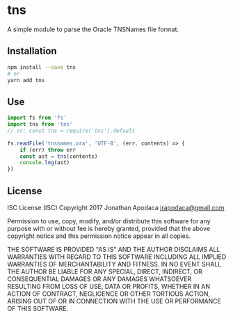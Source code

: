 # tns

A simple module to parse the Oracle TNSNames file format.

## Installation

```sh
npm install --save tns
# or
yarn add tns
```

## Use

```js
import fs from 'fs'
import tns from 'tns'
// or: const tns = require('tns').default

fs.readFile('tnsnames.ora', 'UTF-8', (err, contents) => {
	if (err) throw err
	const ast = tns(contents)
	console.log(ast)
})
```

## License

ISC License (ISC)
Copyright 2017 Jonathan Apodaca <jrapodaca@gmail.com>

Permission to use, copy, modify, and/or distribute this software for any purpose with or without fee is hereby granted, provided that the above copyright notice and this permission notice appear in all copies.

THE SOFTWARE IS PROVIDED "AS IS" AND THE AUTHOR DISCLAIMS ALL WARRANTIES WITH REGARD TO THIS SOFTWARE INCLUDING ALL IMPLIED WARRANTIES OF MERCHANTABILITY AND FITNESS. IN NO EVENT SHALL THE AUTHOR BE LIABLE FOR ANY SPECIAL, DIRECT, INDIRECT, OR CONSEQUENTIAL DAMAGES OR ANY DAMAGES WHATSOEVER RESULTING FROM LOSS OF USE, DATA OR PROFITS, WHETHER IN AN ACTION OF CONTRACT, NEGLIGENCE OR OTHER TORTIOUS ACTION, ARISING OUT OF OR IN CONNECTION WITH THE USE OR PERFORMANCE OF THIS SOFTWARE.
